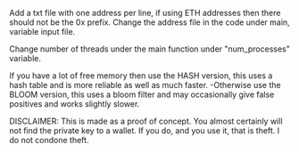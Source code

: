 Add a txt file with one address per line, if using ETH addresses then there should not be the 0x prefix. Change the address file in the code under main, variable input file.

Change number of threads under the main function under "num_processes" variable.

If you have a lot of free memory then use the HASH version, this uses a hash table and is more reliable as well as much faster.
-Otherwise use the BLOOM version, this uses a bloom filter and may occasionally give false positives and works slightly slower.


DISCLAIMER: This is made as a proof of concept. You almost certainly will not find the private key to a wallet. If you do, and you use it, that is theft. I do not condone theft.
